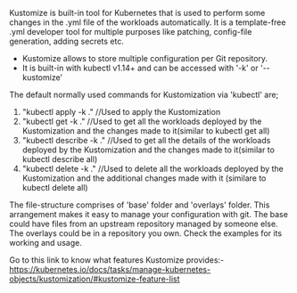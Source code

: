 Kustomize is built-in tool for Kubernetes that is used to perform some changes in the .yml file of the workloads automatically. It is a template-free .yml developer tool for multiple purposes like patching, config-file generation, adding secrets etc.

- Kustomize allows to store multiple configuration per Git repository.
- It is built-in with kubectl v1.14+ and can be accessed with '-k' or '--kustomize'

The default normally used commands for Kustomization via 'kubectl' are;
1. "kubectl apply -k ." //Used to apply the Kustomization
2. "kubectl get -k ." //Used to get all the workloads deployed by the Kustomization and the changes made to it(similar to kubectl get all)
3. "kubectl describe -k ." //Used to get all the details of the workloads deployed by the Kustomization and the changes made to it(similar to kubectl describe all)
4. "kubectl delete -k ." //Used to delete all the workloads deployed by the Kustomization and the additional changes made with it (similare to kubectl delete all)

The file-structure comprises of 'base' folder and 'overlays' folder. This arrangement makes it easy to manage your configuration with git. The base could have files from an upstream repository managed by someone else. The overlays could be in a repository you own.
Check the examples for its working and usage.

Go to this link to know what features Kustomize provides:- https://kubernetes.io/docs/tasks/manage-kubernetes-objects/kustomization/#kustomize-feature-list
